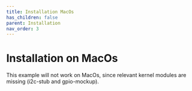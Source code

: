 ```yaml
---
title: Installation MacOs
has_children: false
parent: Installation
nav_order: 3
---
```


# Installation on MacOs
This example will not work on MacOs, since relevant kernel modules are missing (i2c-stub and gpio-mockup).